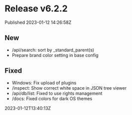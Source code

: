 
# Release v6.2.2

Published 2023-01-12 14:26:58Z

## New
* /api/search: sort by _standard_parent(s)
* Prepare brand color setting in base config

## Fixed
* Windows: Fix upload of plugins
* /inspect: Show correct white space in JSON tree viewer
* /api/db/list: Fixed to use rights management
* /docs: Fixed colors for dark OS themes

2023-01-12T13:40:13Z